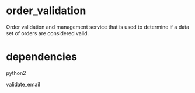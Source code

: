 # order_validation
Order validation and management service  that is used to determine if a data 
set of orders are considered valid.

# dependencies
python2

validate_email

